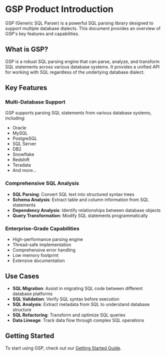 # GSP Product Introduction

GSP (Generic SQL Parser) is a powerful SQL parsing library designed to support multiple database dialects. This document provides an overview of GSP's key features and capabilities.

## What is GSP?

GSP is a robust SQL parsing engine that can parse, analyze, and transform SQL statements across various database systems. It provides a unified API for working with SQL regardless of the underlying database dialect.

## Key Features

### Multi-Database Support

GSP supports parsing SQL statements from various database systems, including:

- Oracle
- MySQL
- PostgreSQL
- SQL Server
- DB2
- Snowflake
- Redshift
- Teradata
- And more...

### Comprehensive SQL Analysis

- **SQL Parsing**: Convert SQL text into structured syntax trees
- **Schema Analysis**: Extract table and column information from SQL statements
- **Dependency Analysis**: Identify relationships between database objects
- **Query Transformation**: Modify SQL statements programmatically

### Enterprise-Grade Capabilities

- High-performance parsing engine
- Thread-safe implementation
- Comprehensive error handling
- Low memory footprint
- Extensive documentation

## Use Cases

- **SQL Migration**: Assist in migrating SQL code between different database platforms
- **SQL Validation**: Verify SQL syntax before execution
- **SQL Analysis**: Extract metadata from SQL to understand database structure
- **SQL Refactoring**: Transform and optimize SQL queries
- **Data Lineage**: Track data flow through complex SQL operations

## Getting Started

To start using GSP, check out our [Getting Started Guide](../tutorials/getting-started.md). 